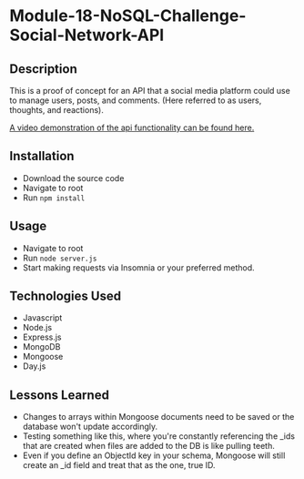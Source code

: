# Module-18-NoSQL-Challenge-Social-Network-API

## Description

This is a proof of concept for an API that a social media platform could use
to manage users, posts, and comments. (Here referred to as users, thoughts, and reactions).

[A video demonstration of the api functionality can be found here.](https://drive.google.com/file/d/1zvQyVeeEt5qTCfEXnldd_T00yJyhwifT/view?usp=sharing)

## Installation

- Download the source code
- Navigate to root
- Run ```npm install```

## Usage

- Navigate to root
- Run ```node server.js```
- Start making requests via Insomnia or your preferred method. 

## Technologies Used
- Javascript
- Node.js
- Express.js
- MongoDB
- Mongoose
- Day.js


## Lessons Learned

- Changes to arrays within Mongoose documents need to be saved or the database won't update accordingly. 
- Testing something like this, where you're constantly referencing the _ids that are created
when files are added to the DB is like pulling teeth. 
- Even if you define an ObjectId key in your schema, Mongoose will still create an _id field and treat that
as the one, true ID. 
